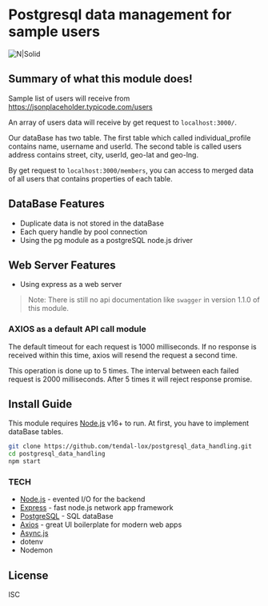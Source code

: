 # Postgresql data management for sample users

![N|Solid](https://miro.medium.com/v2/resize:fit:4800/0*YRyorfvieEPqUGW9)

## Summary of what this module does!
Sample list of users will receive from https://jsonplaceholder.typicode.com/users

An array of users data will receive by get request to `localhost:3000/`.

Our dataBase has two table. The first table which called individual_profile contains name, username and userId. The second table is called users address contains street, city, userId, geo-lat and geo-lng.

By get request to `localhost:3000/members`, you can access to merged data of all users that contains properties of each table.

## DataBase Features
- Duplicate data is not stored in the dataBase
- Each query handle by pool connection
- Using the pg module as a postgreSQL node.js driver

## Web Server Features
- Using express as a web server

> Note: There is still no api documentation like `swagger` in version 1.1.0 of this module.

### AXIOS as a default API call module
The default timeout for each request is 1000 milliseconds. If no response is received within this time, axios will resend the request a second time.

This operation is done up to 5 times. The interval between each failed request is 2000 milliseconds. After 5 times it will reject response promise.

## Install Guide
This module requires [Node.js](https://nodejs.org/) v16+ to run.
At first, you have to implement dataBase tables.

```sh
git clone https://github.com/tendal-lox/postgresql_data_handling.git
cd postgresql_data_handling
npm start
```

### TECH

- [Node.js] - evented I/O for the backend
- [Express] - fast node.js network app framework
- [PostgreSQL] - SQL dataBase
- [Axios] - great UI boilerplate for modern web apps
- [Async.js]
- dotenv
- Nodemon

## License
ISC

   [Node.js]: <http://nodejs.org>
   [express]: <http://expressjs.com>
   [PostgreSQL]: <https://www.postgresql.org/>
   [Axios]: <https://axios-http.com/>
   [Async.js]: <http://caolan.github.io/async/v3/>